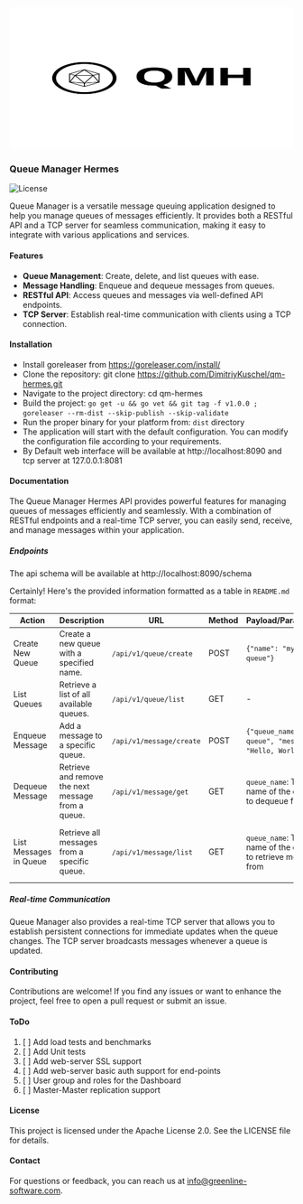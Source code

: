 
<center><img src="https://raw.githubusercontent.com/DimitriyKuschel/qm-hermes/master/public/img/logo-black.svg" alt="Alt Text" width="100%" height="250"></center>

### Queue Manager Hermes
![License](https://img.shields.io/badge/license-Apache%202.0-blue.svg)

Queue Manager is a versatile message queuing application designed to help you manage queues of messages efficiently. It provides both a RESTful API and a TCP server for seamless communication, making it easy to integrate with various applications and services.

#### Features

* **Queue Management**: Create, delete, and list queues with ease.
* **Message Handling**: Enqueue and dequeue messages from queues.
* **RESTful API**: Access queues and messages via well-defined API endpoints.
* **TCP Server**: Establish real-time communication with clients using a TCP connection.

#### Installation
* Install goreleaser from https://goreleaser.com/install/
* Clone the repository: git clone https://github.com/DimitriyKuschel/qm-hermes.git
* Navigate to the project directory: cd qm-hermes
* Build the project: `go get -u && go vet && git tag -f v1.0.0 ; goreleaser --rm-dist --skip-publish --skip-validate`
* Run the proper binary for your platform from: `dist` directory 
* The application will start with the default configuration. You can modify the configuration file according to your requirements.
* By Default web interface will be available at http://localhost:8090 and tcp server at 127.0.0.1:8081

#### Documentation

The Queue Manager Hermes API provides powerful features for managing queues of messages efficiently and seamlessly. With a combination of RESTful endpoints and a real-time TCP server, you can easily send, receive, and manage messages within your application.

##### Endpoints
The api schema will be available at http://localhost:8090/schema

Certainly! Here's the provided information formatted as a table in `README.md` format:

| Action                 | Description                                      | URL            | Method | Payload/Parameters                                         | Response                         |
|------------------------|--------------------------------------------------|----------------|--------|------------------------------------------------------------|----------------------------------|
| Create New Queue       | Create a new queue with a specified name.       | `/api/v1/queue/create`   | POST   | `{"name": "my-queue"}`                                     | Status 201 Created               |
| List Queues            | Retrieve a list of all available queues.        | `/api/v1/queue/list`  | GET    | -                                                          | `["queue1", "queue2", "queue3"]` |
| Enqueue Message        | Add a message to a specific queue.              | `/api/v1/message/create` | POST   | `{"queue_name": "my-queue", "message": "Hello, World!"}` | Status 201 Created               |
| Dequeue Message        | Retrieve and remove the next message from a queue.| `/api/v1/message/get` | GET    | `queue_name`: The name of the queue to dequeue from       | `"Hello, World!"`                |
| List Messages in Queue| Retrieve all messages from a specific queue.    | `/api/v1/message/list` | GET    | `queue_name`: The name of the queue to retrieve messages from| `["Message 1", "Message 2", "Message 3"]` | 


##### Real-time Communication

Queue Manager also provides a real-time TCP server that allows you to establish persistent connections for immediate updates when the queue changes. The TCP server broadcasts messages whenever a queue is updated.

#### Contributing

Contributions are welcome! If you find any issues or want to enhance the project, feel free to open a pull request or submit an issue.

#### ToDo
1. [ ] Add load tests and benchmarks
2. [ ] Add Unit tests
3. [ ] Add web-server SSL support
4. [ ] Add web-server basic auth support for end-points
5. [ ] User group and roles for the Dashboard
6. [ ] Master-Master replication support


#### License

This project is licensed under the Apache License 2.0. See the LICENSE file for details.

#### Contact

For questions or feedback, you can reach us at info@greenline-software.com.